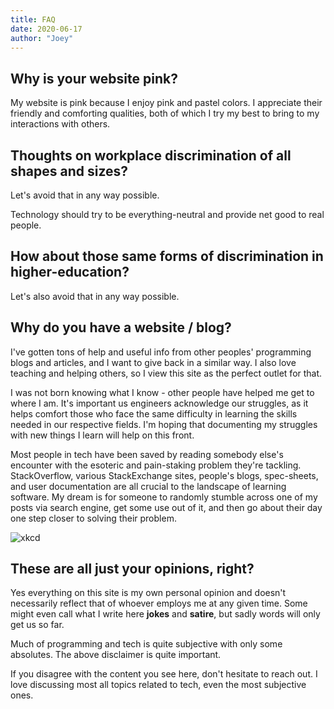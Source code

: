 ```yaml
---
title: FAQ
date: 2020-06-17
author: "Joey"
---
```


## Why is your website pink?

My website is pink because I enjoy pink and pastel colors. I appreciate their friendly and comforting qualities, both of which I try my best to bring to my interactions with others.

## Thoughts on workplace discrimination of all shapes and sizes?

Let's avoid that in any way possible.

Technology should try to be everything-neutral and provide net good to real people.

## How about those same forms of discrimination in higher-education?

Let's also avoid that in any way possible.

## Why do you have a website / blog?

I've gotten tons of help and useful info from other peoples' programming blogs and articles, and I want to give back in a similar way. I also love teaching and helping others, so I view this site as the perfect outlet for that.

I was not born knowing what I know - other people have helped me get to where I am. It's important us engineers acknowledge our struggles, as it helps comfort those who face the same difficulty in learning the skills needed in our respective fields. I'm hoping that documenting my struggles with new things I learn will help on this front.

Most people in tech have been saved by reading somebody else's encounter with the esoteric and pain-staking problem they're tackling. StackOverflow, various StackExchange sites, people's blogs, spec-sheets, and user documentation are all crucial to the landscape of learning software. My dream is for someone to randomly stumble across one of my posts via search engine, get some use out of it, and then go about their day one step closer to solving their problem.

![xkcd](https://imgs.xkcd.com/comics/wisdom_of_the_ancients.png
"CC BY-NC 2.5")

## These are all just your opinions, right?

Yes everything on this site is my own personal opinion and doesn't necessarily reflect that of whoever employs me at any given time. Some might even call what I write here **jokes** and **satire**, but sadly words will only get us so far.

Much of programming and tech is quite subjective with only some absolutes. The above disclaimer is quite important.

If you disagree with the content you see here, don't hesitate to reach out. I love discussing most all topics related to tech, even the most subjective ones.
